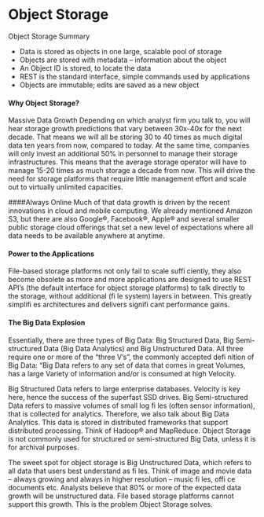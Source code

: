 # Object Storage

Object Storage Summary
* Data is stored as objects in one large, scalable pool of storage
* Objects are stored with metadata – information about the object
* An Object ID is stored, to locate the data
* REST is the standard interface, simple commands used by applications
* Objects are immutable; edits are saved as a new object

#### Why Object Storage?

Massive Data Growth
Depending on which analyst firm you talk to, you will hear storage growth predictions that vary between 30x-40x for
the next decade. That means we will all be storing 30 to 40 times as much digital data ten years from now, compared
to today. At the same time, companies will only invest an additional 50% in personnel to manage their storage
infrastructures. This means that the average storage operator will have to manage 15-20 times as much storage a
decade from now. This will drive the need for storage platforms that require little management effort and scale out
to virtually unlimited capacities.

####Always Online
Much of that data growth is driven by the recent innovations in cloud and mobile computing. We already mentioned
Amazon S3, but there are also Google®, Facebook®, Apple® and several smaller public storage cloud offerings that set
a new level of expectations where all data needs to be available anywhere at anytime. 


#### Power to the Applications
File-based storage platforms not only fail to scale suffi ciently, they also become obsolete as more and more
applications are designed to use REST API’s (the default interface for object storage platforms) to talk directly to
the storage, without additional (fi le system) layers in between. This greatly simplifi es architectures and delivers
signifi cant performance gains.

#### The Big Data Explosion
Essentially, there are three types of Big Data: Big Structured Data, Big Semi-structured Data (Big Data Analytics) and Big Unstructured Data. All three require one or more of the “three V’s”, the commonly accepted defi nition of Big Data: “Big Data refers to any set of data that comes in great Volumes, has a large Variety of information and/or is consumed at high Velocity.

Big Structured Data refers to large enterprise databases. Velocity is key here, hence the success of the superfast
SSD drives. Big Semi-structured Data refers to massive volumes of small log fi les (often sensor information), that is collected for analytics. Therefore, we also talk about Big Data Analytics. This data is stored in distributed frameworks
that support distributed processing. Think of Hadoop® and MapReduce. Object Storage is not commonly used for
structured or semi-structured Big Data, unless it is for archival purposes.

The sweet spot for object storage is Big Unstructured Data, which refers to all data that users best understand
as fi les. Think of image and movie data – always growing and always in higher resolution – music fi les, offi ce
documents etc. Analysts believe that 80% or more of the expected data growth will be unstructured data. File based
storage platforms cannot support this growth. This is the problem Object Storage solves.


